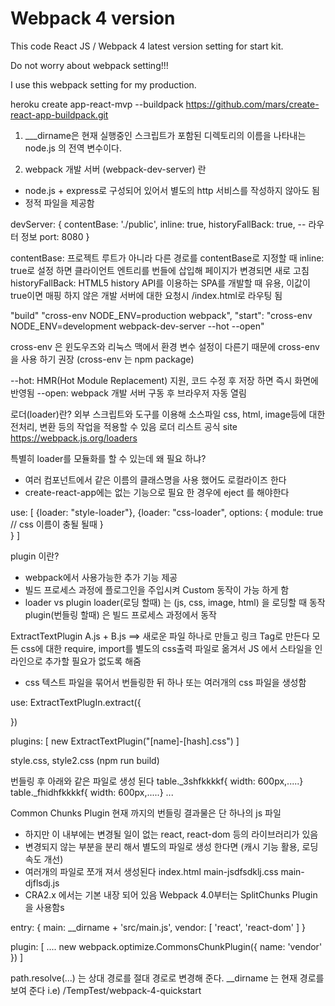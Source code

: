 # Webpack 4 version

 This code React JS / Webpack 4 latest version setting for start kit.


 Do not worry about webpack setting!!!


 I use this webpack setting for my production.


heroku create app-react-mvp --buildpack https://github.com/mars/create-react-app-buildpack.git


1. ___dirname은 현재 실행중인 스크립트가 포함된 디렉토리의 이름을 나타내는 node.js 의 전역 변수이다.

2. webpack 개발 서버 (webpack-dev-server) 란 
 - node.js + express로 구성되어 있어서 별도의 http 서비스를 작성하지 않아도 됨
 - 정적 파일을 제공함

devServer: {
    contentBase: './public',
    inline: true,
    historyFallBack: true, -- 라우터 정보
    port: 8080
}

contentBase: 프로젝트 루트가 아니라 다른 경로를 contentBase로 지정할 때
inline: true로 설정 하면 클라이언트 엔트리를 번들에 삽입해 페이지가 변경되면 새로 고침
historyFallBack: HTML5 history API를 이용하는 SPA를 개발할 때 유용, 이값이 true이면 매핑 하지 않은 개발 서버에 대한 요청시 /index.html로 라우팅 됨


"build" "cross-env NODE_ENV=production webpack",
"start": "cross-env NODE_ENV=development webpack-dev-server --hot --open"

cross-env 은 윈도우즈와 리눅스 맥에서 환경 변수 설정이 다른기 때문에 cross-env을 사용 하기 권장 (cross-env 는 npm package)

--hot: HMR(Hot Module Replacement) 지원, 코드 수정 후 저장 하면 즉시 화면에 반영됨
--open: webpack 개발 서버 구동 후 브라우저 자동 열림 


로더(loader)란?
외부 스크립트와 도구를 이용해 소스파일 css, html, image등에 대한 전처리, 변환 등의 작업을 적용할 수 있음
로더 리스트 공식 site https://webpack.js.org/loaders

특별히 loader를 모듈화를 할 수 있는데 왜 필요 하냐?
- 여러 컴포넌트에서 같은 이름의 클래스명을 사용 했어도 로컬라이즈 한다
- create-react-app에는 없는 기능으로 필요 한 경우에 eject 를 해야한다

use: [
    {loader: "style-loader"},
    {loader: "css-loader",
     options: {
         module: true   // css 이름이 충될 될때 
     }   
    }
]

plugin 이란?
- webpack에서 사용가능한 추가 기능 제공
- 빌드 프로세스 과정에 플로그인을 주입시켜 Custom 동작이 가능 하게 함
- loader vs plugin 
 loader(로딩 할때) 는 (js, css, image, html) 을 로딩할 때 동작
 plugin(번들링 할때) 은 빌드 프로세스 과정에서 동작


ExtractTextPlugin
A.js + B.js ==>  새로운 파일 하나로 만들고 링크 Tag로 만든다
모든 css에 대한 require, import를 별도의 css출력 파일로 옮겨서 JS 에서 스타일을 인라인으로 추가할 필요가 없도록 해줌
- css 텍스트 파일을 묶어서 번들링한 뒤 하나 또는 여러개의 css 파일을 생성함

use: ExtractTextPlugIn.extract({

})

plugins: [
    new ExtractTextPlugin("[name]-[hash].css")
]

style.css, style2.css (npm run build) 

번들링 후 아래와 같은 파일로 생성 된다
table._3shfkkkkf{ width: 600px,.....}
table._fhidhfkkkkf{ width: 600px,.....}
...


Common Chunks Plugin
현재 까지의 번들링 결과물은 단 하나의 js 파일
- 하지만 이 내부에는 변경될 일이 없는 react, react-dom 등의 라이브러리가 있음
- 변경되지 않는 부분을 분리 해서 별도의 파일로 생성 한다면 (캐시 기능 활용, 로딩 속도 개선)
- 여러개의 파일로 쪼개 져서 생성된다
index.html
main-jsdfsdklj.css
main-djflsdj.js
- CRA2.x 에서는 기본 내장 되어 있음
Webpack 4.0부터는 SplitChunks Plugin을 사용함s

entry: {
    main: __dirname + 'src/main.js',
    vendor: [
        'react',
        'react-dom'
    ]
}

plugin: [
....
    new webpack.optimize.CommonsChunkPlugin({
        name: 'vendor'
    })
]


path.resolve(...) 는 상대 경로를 절대 경로로 변경해 준다.
__dirname 는 현재 경로를 보여 준다 i.e) /TempTest/webpack-4-quickstart
